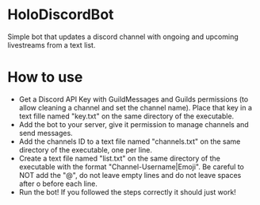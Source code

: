 # HoloDiscordBot
Simple bot that updates a discord channel with ongoing and upcoming livestreams from a text list.

# How to use

 - Get a Discord API Key with GuildMessages and Guilds permissions (to allow cleaning a channel and set the channel name). Place that key in a text fille named "key.txt" on the same directory of the executable.
 - Add the bot to your server, give it permission to manage channels and send messages.
 - Add the channels ID to a text file named "channels.txt" on the same directory of the executable, one per line.
 - Create a text file named "list.txt" on the same directory of the executable with the format "Channel-Username|Emoji". Be careful to NOT add the "@", do not leave empty lines and do not leave spaces after o before each line.
 - Run the bot! If you followed the steps correctly it should just work!
